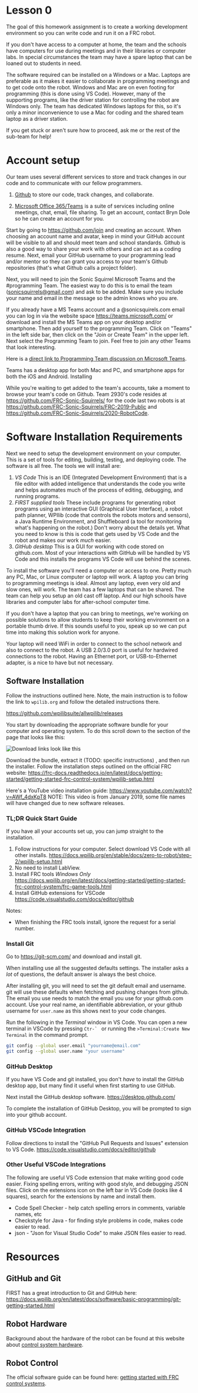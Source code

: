 # Lesson 0

The goal of this homework assignment is to create a working
development environment so you can write code and run it on a FRC
robot. 

If you don't have access to a computer at home, the team and the
schools have computers for use during meetings and in their libraries
or computer labs. In special circumstances the team may have a spare
laptop that can be loaned out to students in need.

The software required can be installed on a Windows or a Mac. Laptops
are preferable as it makes it easier to collaborate in programming
meetings and to get code onto the robot. Windows and Mac are on even
footing for programming (this is done using VS Code). However, many of
the supporting programs, like the driver station for controlling the
robot are Windows only. The team has dedicated Windows laptops for
this, so it's only a minor inconvenience to use a Mac for coding and the
shared team laptop as a driver station.

If you get stuck or aren't sure how to proceed, ask me or the rest of
the sub-team for help!

# Account setup

Our team uses several different services to store and track changes in
    our code and to communicate with our fellow programmers.

1. [Github](https://github.com/FRC-Sonic-Squirrels) to store our code,
   track changes, and collaborate.

2. [Microsoft Office 365/Teams](https://login.microsoftonline.com/) is
   a suite of services including online meetings, chat, email, file
   sharing. To get an account, contact Bryn Dole so he can create an account for you.

Start by going to <https://github.com/join> and creating an
account. When choosing an account name and avatar, keep in mind your
GitHub account will be visible to all and should meet team and school
standards. Github is also a good way to share your work with others
and can act as a coding resume. Next, email your GitHub username to
your programming lead and/or mentor so they can grant you access to
your team's Github repositories (that's what Github calls a project
folder).

Next, you will need to join the Sonic Squirrel Microsoft Teams and 
the #programming Team. The easiest way to do this is to email the team
(sonicsquirrels@gmail.com) and ask to be added. Make sure you include
your name and email in the message so the admin knows who you are.

If you already have a MS Teams account and a @sonicsquirels.com email
you can log in via the website space <https://teams.microsoft.com/> or
download and install the MS Teams app on your desktop and/or
smartphone. Then add yourself to the programming Team. Click on
"Teams" in the left side bar, then click on the "Join or Create Team"
in the upper left. Next select the Programming Team to join. Feel free
to join any other Teams that look interesting.

Here is a [direct link to Programming Team discussion on Microsoft Teams](https://teams.microsoft.com/l/team/19%3a0b27cc1537dc4ea5b0b6a7387bacc1cd%40thread.tacv2/conversations?groupId=39c4b64e-fd6d-4f8f-9c24-a9369ee1f34d&tenantId=c193446f-2653-4470-a85b-3a5a94ee8ab5).

Teams has a desktop app for both Mac and PC, and smartphone apps for
both the iOS and Android. Installing 

While you're waiting to get added to the team's accounts, take a
moment to browse your team's code on Github. Team 2930's code resides
at <https://github.com/FRC-Sonic-Squirrels/> for the code last two robots is at
<https://github.com/FRC-Sonic-Squirrels/FRC-2019-Public> and
<https://github.com/FRC-Sonic-Squirrels/2020-RobotCode>.


# Software Installation Requirements

Next we need to setup the development environment on your
      computer. This is a set of tools for editing, building, testing,
      and deploying code. The software is all free. The tools we will
      install are:

1. *VS Code* This is an IDE (Integrated Development Environment) that
        is a file editor with added intelligence that understands the code
        you write and helps automates much of the process of editing,
        debugging, and running programs.
2. *FIRST supplied tools* These include programs for generating
        robot programs using an interactive GUI (Graphical User
        Interface), a robot path planner, WPIlib (code that controls
        the robots motors and sensors), a Java Runtime Environment,
        and Shuffleboard (a tool for monitoring what's happening on the
        robot.) Don't worry about the details yet. What you need to know is
        this is code that gets used by VS Code and the robot and makes
        our work *much* easier.
3.  *GitHub desktop* This is a GUI for working with code stored on
        github.com. Most of your interactions with GitHub will be handled
        by VS Code and this installs the programs VS Code will use behind
        the scenes.

To install the software you'll need a computer or access to
one. Pretty much any PC, Mac, or Linux computer or laptop will work. A
laptop you can bring to programming meetings is ideal. Almost any
laptop, even very old and slow ones, will work. The team has a few
laptops that can be shared. The team can help you setup an old cast
off laptop. And our high schools have libraries and computer labs for
after-school computer time.

If you don't have a laptop that you can bring to meetings, we're
working on possible solutions to allow students to keep their working
environment on a portable thumb drive. If this sounds useful to you,
speak up so we can put time into making this solution work for anyone.

Your laptop will need WiFi in order to connect to the school network
and also to connect to the robot. A USB 2.0/3.0 port is useful for
hardwired connections to the robot. Having an Ethernet port, or
USB-to-Ethernet adapter, is a nice to have but not necessary.

## Software Installation

Follow the instructions outlined here. Note, the main instruction is
to follow the link to `wpilib.org` and follow the detailed instructions there.

<https://github.com/wpilibsuite/allwpilib/releases>

You start by downloading the appropriate software bundle for your
computer and operating system. To do this scroll down to the section
of the page that looks like this:

![Download links look like this](https://raw.githubusercontent.com/randomstring/FRC-Programming-Curriculum/master/Lessons/imgs/Download_Links.png)

Download the bundle, extract it (TODO: specific instructions) , and
then run the installer. Follow the installation steps outlined on the
official FRC website:
<https://frc-docs.readthedocs.io/en/latest/docs/getting-started/getting-started-frc-control-system/wpilib-setup.html>


Here's a YouTube video installation
guide: <https://www.youtube.com/watch?v=AWf_4dxKpT8> NOTE: This video
is from January 2019, some file names will have changed due to new
software releases.


### TL;DR Quick Start Guide

If you have all your accounts set up, you can jump straight to the installation.


 1. Follow instructions for your computer. Select download VS Code with all other installs. <https://docs.wpilib.org/en/stable/docs/zero-to-robot/step-2/wpilib-setup.html>
 2. No need to install LabView.
 3. Install FRC tools *Windows Only* <https://docs.wpilib.org/en/latest/docs/getting-started/getting-started-frc-control-system/frc-game-tools.html>
 4. Install GitHub extensions for VSCode <https://code.visualstudio.com/docs/editor/github>
 

Notes:
 - When finishing the FRC tools install, ignore the request for a serial number.

### Install Git

Go to <https://git-scm.com/> and download and install git.

When installing use all the suggested defaults settings. The installer asks a *lot* of questions, the default answer is always the best choice.

After installing git, you will need to set the git default email and username. git will use these defaults when fetching and pushing changes from github. The email you use needs to match the email you use for your github.com account. Use your real name, an identifiable abbreviation, or your github username for `user.name` as this shows next to your code changes.

Run the following in the *Terminal* window in VS Code. You can open a new terminal in VSCode by pressing ``Ctr-` `` or running the `>Terminal:Create New Terminal` in the command prompt.

```bash
git config --global user.email "yourname@email.com"
git config --global user.name "your username"
```

### GitHub Desktop

If you have VS Code and git installed, you don't *have* to install the GitHub desktop app, but many find it useful when first starting to use GitHub.

Next install the GitHub desktop software. <https://desktop.github.com/>

To complete the installation of GitHub Desktop, you will be prompted to sign into your github account.

### GitHub VSCode Integration

Follow directions to install the "GitHub Pull Requests and Issues" extension to VS Code. <https://code.visualstudio.com/docs/editor/github>

### Other Useful VSCode Integrations

The following are useful VS Code extension that make writing good code easier. Fixing spelling errors, writing with good style, and debugging JSON files. Click on the extensions icon on the left bar in VS Code (looks like 4 squares), search for the extensions by name and install them.

 * Code Spell Checker - help catch spelling errors in comments, variable names, etc
 * Checkstyle for Java - for finding style problems in code, makes code easier to read.
 * json - "Json for Visual Studio Code" to make JSON files easier to read.
# Resources

## GitHub and Git

FIRST has a great introduction to Git and GitHub here: <https://docs.wpilib.org/en/latest/docs/software/basic-programming/git-getting-started.html>

## Robot Hardware

Background about the hardware of the robot can be found at this
website about [control system
hardware](https://docs.wpilib.org/en/latest/docs/getting-started/getting-started-frc-control-system/control-system-hardware.html).

## Robot Control

The official software guide can be found here: [getting started with
FRC control
systems](https://docs.wpilib.org/en/latest/docs/getting-started/getting-started-frc-control-system/intro.html).

